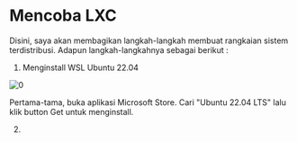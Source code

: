 # Mencoba LXC

Disini, saya akan membagikan langkah-langkah membuat rangkaian sistem terdistribusi. 
Adapun langkah-langkahnya sebagai berikut :

1. Menginstall WSL Ubuntu 22.04

![0](https://github.com/arianz/Sistem-Terdistribusi/assets/55643185/a11261ba-8df0-4832-93ab-ace4b731f9ab)

Pertama-tama, buka aplikasi Microsoft Store. Cari "Ubuntu 22.04 LTS" lalu klik button Get untuk menginstall. 

2.  
